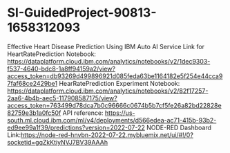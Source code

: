 # SI-GuidedProject-90813-1658312093
Effective Heart Disease Prediction Using IBM Auto AI Service
Link for HeartRatePrediction Notebook: https://dataplatform.cloud.ibm.com/analytics/notebooks/v2/1dec9303-f537-4640-bdc8-1a8ff94159a2/view?access_token=db93269d499896921d085feda63be1164182e5f254e44cca97faf68ce2429be1
HearRatePrediction Experiment Notebook: https://dataplatform.cloud.ibm.com/analytics/notebooks/v2/82f17257-2aa6-4b4b-aec5-117908587175/view?access_token=763499d78dca7b0c96666c0674b5b7cf5fe26a82bd22828e82759e3b1a0fc50f
API reference: https://us-south.ml.cloud.ibm.com/ml/v4/deployments/d566edea-ac71-415b-93b2-ed9ee99a1f39/predictions?version=2022-07-22
NODE-RED Dashboard Link:https://node-red-hnvbn-2022-07-22.mybluemix.net/ui/#!/0?socketid=gqZkKtiyNVJ7BV39AAAh
